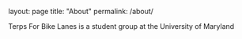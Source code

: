 layout: page
title: "About"
permalink: /about/

Terps For Bike Lanes is a student group at the University of Maryland
